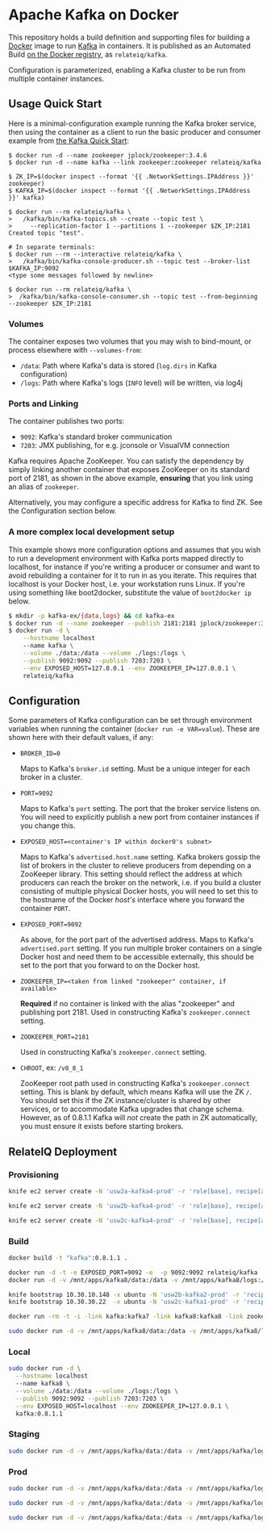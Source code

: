 Apache Kafka on Docker
======================

This repository holds a build definition and supporting files for building a
[Docker] image to run [Kafka] in containers. It is published as an Automated
Build [on the Docker registry], as `relateiq/kafka`.

Configuration is parameterized, enabling a Kafka cluster to be run from multiple
container instances.

Usage Quick Start
-----------------

Here is a minimal-configuration example running the Kafka broker service, then
using the container as a client to run the basic producer and consumer example
from [the Kafka Quick Start]:

```
$ docker run -d --name zookeeper jplock/zookeeper:3.4.6
$ docker run -d --name kafka --link zookeeper:zookeeper relateiq/kafka

$ ZK_IP=$(docker inspect --format '{{ .NetworkSettings.IPAddress }}' zookeeper)
$ KAFKA_IP=$(docker inspect --format '{{ .NetworkSettings.IPAddress }}' kafka)

$ docker run --rm relateiq/kafka \
>   /kafka/bin/kafka-topics.sh --create --topic test \
>     --replication-factor 1 --partitions 1 --zookeeper $ZK_IP:2181
Created topic "test".

# In separate terminals:
$ docker run --rm --interactive relateiq/kafka \
>   /kafka/bin/kafka-console-producer.sh --topic test --broker-list $KAFKA_IP:9092
<type some messages followed by newline>

$ docker run --rm relateiq/kafka \
>  /kafka/bin/kafka-console-consumer.sh --topic test --from-beginning --zookeeper $ZK_IP:2181
```

### Volumes

The container exposes two volumes that you may wish to bind-mount, or process
elsewhere with `--volumes-from`:

- `/data`: Path where Kafka's data is stored (`log.dirs` in Kafka configuration)
- `/logs`: Path where Kafka's logs (`INFO` level) will be written, via log4j

### Ports and Linking

The container publishes two ports:

- `9092`: Kafka's standard broker communication
- `7203`: JMX publishing, for e.g. jconsole or VisualVM connection

Kafka requires Apache ZooKeeper. You can satisfy the dependency by simply
linking another container that exposes ZooKeeper on its standard port of 2181,
as shown in the above example, **ensuring** that you link using an alias of
`zookeeper`.

Alternatively, you may configure a specific address for Kafka to find ZK. See
the Configuration section below.

### A more complex local development setup

This example shows more configuration options and assumes that you wish to run a
development environment with Kafka ports mapped directly to localhost, for
instance if you're writing a producer or consumer and want to avoid rebuilding a
container for it to run in as you iterate. This requires that localhost is your
Docker host, i.e. your workstation runs Linux. If you're using something like
boot2docker, substitute the value of `boot2docker ip` below.

```bash
$ mkdir -p kafka-ex/{data,logs} && cd kafka-ex
$ docker run -d --name zookeeper --publish 2181:2181 jplock/zookeeper:3.4.6
$ docker run -d \
    --hostname localhost
    --name kafka \
    --volume ./data:/data --volume ./logs:/logs \
    --publish 9092:9092 --publish 7203:7203 \
    --env EXPOSED_HOST=127.0.0.1 --env ZOOKEEPER_IP=127.0.0.1 \
    relateiq/kafka
```

Configuration
-------------

Some parameters of Kafka configuration can be set through environment variables
when running the container (`docker run -e VAR=value`). These are shown here
with their default values, if any:

- `BROKER_ID=0`

  Maps to Kafka's `broker.id` setting. Must be a unique integer for each broker
  in a cluster.
- `PORT=9092`

  Maps to Kafka's `port` setting. The port that the broker service listens on.
  You will need to explicitly publish a new port from container instances if you
  change this.
- `EXPOSED_HOST=<container's IP within docker0's subnet>`

  Maps to Kafka's `advertised.host.name` setting. Kafka brokers gossip the list
  of brokers in the cluster to relieve producers from depending on a ZooKeeper
  library. This setting should reflect the address at which producers can reach
  the broker on the network, i.e. if you build a cluster consisting of multiple
  physical Docker hosts, you will need to set this to the hostname of the Docker
  *host's* interface where you forward the container `PORT`.
- `EXPOSED_PORT=9092`

  As above, for the port part of the advertised address. Maps to Kafka's
  `advertised.port` setting. If you run multiple broker containers on a single
  Docker host and need them to be accessible externally, this should be set to
  the port that you forward to on the Docker host.
- `ZOOKEEPER_IP=<taken from linked "zookeeper" container, if available>`

  **Required** if no container is linked with the alias "zookeeper" and
  publishing port 2181. Used in constructing Kafka's `zookeeper.connect`
  setting.
- `ZOOKEEPER_PORT=2181`

  Used in constructing Kafka's `zookeeper.connect` setting.
- `CHROOT`, ex: `/v0_8_1`

  ZooKeeper root path used in constructing Kafka's `zookeeper.connect` setting.
  This is blank by default, which means Kafka will use the ZK `/`. You should
  set this if the ZK instance/cluster is shared by other services, or to
  accommodate Kafka upgrades that change schema. However, as of 0.8.1.1 Kafka
  will *not* create the path in ZK automatically, you must ensure it exists
  before starting brokers.


RelateIQ Deployment
-------------------

### Provisioning

```bash
knife ec2 server create -N 'usw2a-kafka4-prod' -r 'role[base], recipe[apt], recipe[raid]' -E 'prod' -x 'ubuntu' -f m1.xlarge -I 'ami-8eea71be' -Z 'us-west-2a' --region 'us-west-2' -g 'sg-57f21538' -s 'subnet-eb6b619f' -S 'us-west-2-chef2' --ephemeral '/dev/sdb,/dev/sdc,/dev/sdd,/dev/sde' -i ~/.chef/us-west-2-chef2.pem --no-host-key-verify

knife ec2 server create -N 'usw2b-kafka4-prod' -r 'role[base], recipe[apt], recipe[raid]' -E 'prod' -x 'ubuntu' -f m1.xlarge -I 'ami-8eea71be' -Z 'us-west-2b' --region 'us-west-2' -g 'sg-57f21538' -s 'subnet-1a38b172' -S 'us-west-2-chef2' --ephemeral '/dev/sdb,/dev/sdc,/dev/sdd,/dev/sde' -i ~/.chef/us-west-2-chef2.pem --no-host-key-verify

knife ec2 server create -N 'usw2c-kafka4-prod' -r 'role[base], recipe[apt], recipe[raid]' -E 'prod' -x 'ubuntu' -f m1.xlarge -I 'ami-8eea71be' -Z 'us-west-2c' --region 'us-west-2' -g 'sg-57f21538' -s 'subnet-fa7f4abc' -S 'us-west-2-chef2' --ephemeral '/dev/sdb,/dev/sdc,/dev/sdd,/dev/sde' -i ~/.chef/us-west-2-chef2.pem --no-host-key-verify
```

### Build

```bash
docker build -t "kafka":0.8.1.1 .
```

```bash
docker run -d -t -e EXPOSED_PORT=9092 -e  -p 9092:9092 relateiq/kafka
docker run -d -v /mnt/apps/kafka8/data:/data -v /mnt/apps/kafka8/logs:/logs --name kafka8 -P -e BROKER_ID=1 -e CHROOT=/v0_8_1_1 -h localhost --link zookeeper:zookeeper relateiq/kafka:0.8.1.1
```

```bash
knife bootstrap 10.30.10.148 -x ubuntu -N 'usw2b-kafka2-prod' -r 'recipe[apt],recipe[raid],role[base]' -E 'prod' -i ~/.ssh/usw2-docker.pem --sudo
knife bootstrap 10.30.30.22  -x ubuntu -N 'usw2c-kafka1-prod' -r 'recipe[apt],recipe[raid],role[base]' -E 'prod' -i ~/.ssh/usw2-docker.pem --sudo

docker run -rm -t -i -link kafka:kafka7 -link kafka8:kafka8 -link zookeeper:zookeeper kafka-migration bash

sudo docker run -d -v /mnt/apps/kafka8/data:/data -v /mnt/apps/kafka8/logs:/logs --name kafka8 -p 9093:9093 -e EXPOSED_PORT=9093 -e BROKER_ID=0 -e CHROOT=/v0_8_1_1 --link zookeeper:zookeeper relateiq/kafka:0.8.1.1
```

### Local

```bash
sudo docker run -d \
  --hostname localhost
  --name kafka8 \
  --volume ./data:/data --volume ./logs:/logs \
  --publish 9092:9092 --publish 7203:7203 \
  --env EXPOSED_HOST=localhost --env ZOOKEEPER_IP=127.0.0.1 \
  kafka:0.8.1.1
```

### Staging

```bash
sudo docker run -d -v /mnt/apps/kafka/data:/data -v /mnt/apps/kafka/logs:/logs -h $(hostname) --name kafka8 -p 9092:9092 -p 7203:7203 -e EXPOSED_HOSTNAME=usw2b-kafka2-staging.amz.relateiq.com -e EXPOSED_PORT=9092 -e BROKER_ID=1 -e CHROOT=/v0_8_1_1 -e ZOOKEEPER_IP=10.30.10.192 kafka:0.8.1
```

### Prod

```bash
sudo docker run -d -v /mnt/apps/kafka/data:/data -v /mnt/apps/kafka/logs:/logs -h $(hostname) --name kafka8 -p 9092:9092 -p 7203:7203 -e EXPOSED_HOSTNAME=usw2c-kafka4-prod.amz.relateiq.com -e EXPOSED_PORT=9092 -e BROKER_ID=1 -e CHROOT=/v0_8_1_1 -e ZOOKEEPER_IP=10.30.10.24 kafka:0.8.1.1

sudo docker run -d -v /mnt/apps/kafka/data:/data -v /mnt/apps/kafka/logs:/logs -h $(hostname) --name kafka8 -p 9092:9092 -p 7203:7203 -e EXPOSED_HOSTNAME=usw2b-kafka4-prod.amz.relateiq.com -e EXPOSED_PORT=9092 -e BROKER_ID=2 -e CHROOT=/v0_8_1_1 -e ZOOKEEPER_IP=10.30.10.24 kafka:0.8.1.1

sudo docker run -d -v /mnt/apps/kafka/data:/data -v /mnt/apps/kafka/logs:/logs -h $(hostname) --name kafka8 -p 9092:9092 -p 7203:7203 -e EXPOSED_HOSTNAME=usw2a-kafka4-prod.amz.relateiq.com -e EXPOSED_PORT=9092 -e BROKER_ID=3 -e CHROOT=/v0_8_1_1 -e ZOOKEEPER_IP=10.30.10.24 kafka:0.8.1.1
```

[Docker]: http://www.docker.io
[on the Docker registry]: https://registry.hub.docker.com/u/relateiq/kafka/
[Kafka]: http://kafka.apache.org
[the Kafka Quick Start]: http://kafka.apache.org/documentation.html#quickstart

